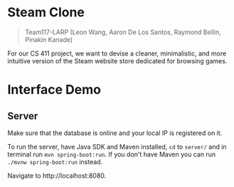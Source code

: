 # Steam Clone

> Team117-LARP (Leon Wang, Aaron De Los Santos, Raymond Bellin, Pinakin Kanade)

For our CS 411 project, we want to devise a cleaner, minimalistic, and more intuitive version of the Steam website store dedicated for browsing games.

# Interface Demo

## Server
Make sure that the database is online and your local IP is registered on it.

To run the server, have Java SDK and Maven installed, `cd` to `server/` and in terminal run `mvn spring-boot:run`. If you don't have Maven you can run `./mvnw spring-boot:run` instead.

Navigate to http://localhost:8080.
